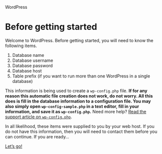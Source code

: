 WordPress

Before getting started
======================

Welcome to WordPress. Before getting started, you will need to know the following items.

1. Database name
2. Database username
3. Database password
4. Database host
5. Table prefix (if you want to run more than one WordPress in a single database)

This information is being used to create a `wp-config.php` file. **If for any reason this automatic file creation does not work, do not worry. All this does is fill in the database information to a configuration file. You may also simply open `wp-config-sample.php` in a text editor, fill in your information, and save it as `wp-config.php`.** Need more help? [Read the support article on `wp-config.php`](https://developer.wordpress.org/advanced-administration/wordpress/wp-config/).

In all likelihood, these items were supplied to you by your web host. If you do not have this information, then you will need to contact them before you can continue. If you are ready…

[Let’s go!](https://player.me/p/setup-config.php?step=1)